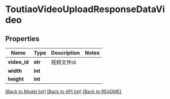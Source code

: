 # ToutiaoVideoUploadResponseDataVideo

## Properties
Name | Type | Description | Notes
------------ | ------------- | ------------- | -------------
**video_id** | **str** | 视频文件id | 
**width** | **int** |  | 
**height** | **int** |  | 

[[Back to Model list]](../README.md#documentation-for-models) [[Back to API list]](../README.md#documentation-for-api-endpoints) [[Back to README]](../README.md)

